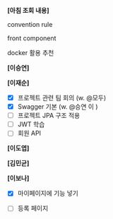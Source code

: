 **[아침 조회 내용]**

convention rule

front component

docker 활용 추천

**[이승연]**

**[이재순]**

- [x]  프로젝트 관련 팀 회의 (w. @모두)
- [x]  Swagger 기본 (w. @승연 이 )
- [ ]  프로젝트 JPA 구조 적용
- [ ]  JWT 학습
- [ ]  회원 API

**[이도엽]**

**[김민균]**

**[이보나]**

- [x] 마이페이지에 기능 넣기

- [ ] 등록 페이지 

  
